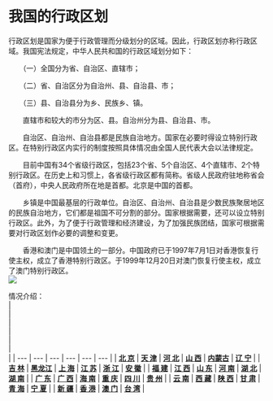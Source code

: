 # 我国的行政区划  
  
行政区划是国家为便于行政管理而分级划分的区域。因此，行政区划亦称行政区域。我国宪法规定，中华人民共和国的行政区域划分如下：

　　（一）全国分为省、自治区、直辖市；

　　（二）省、自治区分为自治州、县、自治县、市；

　　（三）县、自治县分为乡、民族乡、镇。

　　直辖市和较大的市分为区、县。自治州分为县、自治县、市。

　　自治区、自治州、自治县都是民族自治地方。国家在必要时得设立特别行政区。在特别行政区内实行的制度按照具体情况由全国人民代表大会以法律规定。

　　目前中国有34个省级行政区，包括23个省、5个自治区、4个直辖市、2个特别行政区。在历史上和习惯上，各省级行政区都有简称。省级人民政府驻地称省会（首府），中央人民政府所在地是首都。北京是中国的首都。

　　乡镇是中国最基层的行政单位。自治区、自治州、自治县是少数民族聚居地区的民族自治地方，它们都是祖国不可分割的部分。国家根据需要，还可以设立特别行政区。此外，为了便于行政管理和经济建设，为了加强民族团结，国家可根据需要对行政区划作必要的调整和变更。

　　香港和澳门是中国领土的一部分。中国政府已于1997年7月1日对香港恢复行使主权，成立了香港特别行政区。于1999年12月20日对澳门恢复行使主权，成立了澳门特别行政区。  
![](https://raw.staticdn.net/szqq0512/Pic/main/img/202201212025815.jpg)  

情况介绍：  
| <br> | <br> | <br> | <br> | <br> | <br> |
| --- | --- | --- | --- | --- | --- |
| **[北 京](http://www.gov.cn/guoqing/2019-02/13/content_5365370.htm)** | **[天 津](http://www.gov.cn/guoqing/2019-02/13/content_5365357.htm)** | **[河 北](http://www.gov.cn/guoqing/2019-02/13/content_5365342.htm)** | **[山 西](http://www.gov.cn/guoqing/2019-02/13/content_5365326.htm)** | **[内蒙古](http://www.gov.cn/guoqing/2019-02/13/content_5365322.htm)** | **[辽 宁](http://www.gov.cn/guoqing/2019-02/13/content_5365319.htm)** |
| **[吉 林](http://www.gov.cn/guoqing/2019-02/13/content_5365314.htm)** | **[黑龙江](http://www.gov.cn/guoqing/2019-02/13/content_5365311.htm)** | **[上 海](http://www.gov.cn/guoqing/2019-02/13/content_5365290.htm)** | **[江 苏](http://www.gov.cn/guoqing/2019-02/13/content_5365286.htm)** | **[浙 江](http://www.gov.cn/guoqing/2019-02/13/content_5365255.htm)** | **[安 徽](http://www.gov.cn/guoqing/2019-02/13/content_5365243.htm)** |
| **[福 建](http://www.gov.cn/guoqing/2019-01/31/content_5362798.htm)** | **[江 西](http://www.gov.cn/guoqing/2019-01/31/content_5362793.htm)** | **[山 东](http://www.gov.cn/guoqing/2019-01/30/content_5362414.htm)** | **[河 南](http://www.gov.cn/guoqing/2019-01/30/content_5362378.htm)** | **[湖 北](http://www.gov.cn/guoqing/2019-01/28/content_5361765.htm)** | **[湖 南](http://www.gov.cn/guoqing/2019-01/28/content_5361715.htm)** |
| **[广 东](http://www.gov.cn/guoqing/2019-01/28/content_5361692.htm)** | **[广 西](http://www.gov.cn/guoqing/2019-01/28/content_5361677.htm)** | **[海 南](http://www.gov.cn/guoqing/2019-01/17/content_5358572.htm)** | **[重 庆](http://www.gov.cn/guoqing/2019-01/17/content_5358561.htm)** | **[四 川](http://www.gov.cn/guoqing/2019-01/17/content_5358556.htm)** | **[贵 州](http://www.gov.cn/guoqing/2019-01/17/content_5358538.htm)** |
| **[云 南](http://www.gov.cn/guoqing/2019-01/17/content_5358516.htm)** | **[西 藏](http://www.gov.cn/guoqing/2019-01/17/content_5358509.htm)** | **[陕 西](http://www.gov.cn/guoqing/2019-01/16/content_5358355.htm)** | **[甘 肃](http://www.gov.cn/guoqing/2019-01/16/content_5358344.htm)** | **[青 海](http://www.gov.cn/guoqing/2019-01/16/content_5358326.htm)** | **[宁 夏](http://www.gov.cn/guoqing/2019-01/16/content_5358320.htm)** |
| **[新 疆](http://www.gov.cn/guoqing/2019-01/16/content_5358293.htm)** | **[香 港](https://www.gov.hk/tc/residents/)** | **[澳 门](https://www.gov.mo/zh-hant/)** | **[台 湾](http://www.gov.cn/guoqing/2020-07/28/content_5530577.htm)** |